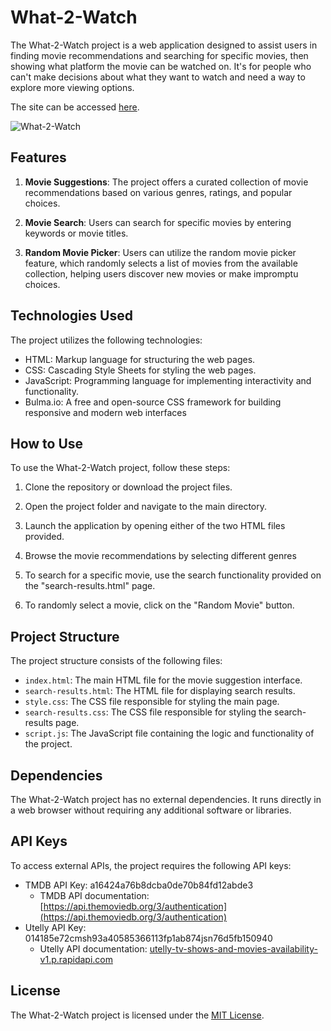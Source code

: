 # What-2-Watch

The What-2-Watch project is a web application designed to assist users in finding movie recommendations and searching for specific movies, then showing what platform the movie can be watched on. It's for people who can't make decisions about what they want to watch and need a way to explore more viewing options.

The site can be accessed [here](https://jonesmatr.github.io/What-2-Watch/).

![What-2-Watch](./assets/images/Website-Screenshot.jpg)

## Features

1. **Movie Suggestions**: The project offers a curated collection of movie recommendations based on various genres, ratings, and popular choices.

2. **Movie Search**: Users can search for specific movies by entering keywords or movie titles.

3. **Random Movie Picker**: Users can utilize the random movie picker feature, which randomly selects a list of movies from the available collection, helping users discover new movies or make impromptu choices.

## Technologies Used

The project utilizes the following technologies:

- HTML: Markup language for structuring the web pages.
- CSS: Cascading Style Sheets for styling the web pages.
- JavaScript: Programming language for implementing interactivity and functionality.
- Bulma.io:  A free and open-source CSS framework for building responsive and modern web interfaces

## How to Use

To use the What-2-Watch project, follow these steps:

1. Clone the repository or download the project files.

2. Open the project folder and navigate to the main directory.

3. Launch the application by opening either of the two HTML files provided.

4. Browse the movie recommendations by selecting different genres
   
6. To search for a specific movie, use the search functionality provided on the "search-results.html" page.

7. To randomly select a movie, click on the "Random Movie" button.

## Project Structure

The project structure consists of the following files:

- `index.html`: The main HTML file for the movie suggestion interface.
- `search-results.html`: The HTML file for displaying search results.
- `style.css`: The CSS file responsible for styling the main page.
- `search-results.css`: The CSS file responsible for styling the search-results page.
- `script.js`: The JavaScript file containing the logic and functionality of the project.

## Dependencies

The What-2-Watch project has no external dependencies. It runs directly in a web browser without requiring any additional software or libraries.

## API Keys

To access external APIs, the project requires the following API keys:

- TMDB API Key: a16424a76b8dcba0de70b84fd12abde3
  - TMDB API documentation: [https://api.themoviedb.org/3/authentication](https://api.themoviedb.org/3/authentication)
- Utelly API Key: 014185e72cmsh93a40585366113fp1ab874jsn76d5fb150940
  - Utelly API documentation: [utelly-tv-shows-and-movies-availability-v1.p.rapidapi.com](utelly-tv-shows-and-movies-availability-v1.p.rapidapi.com)


## License

The What-2-Watch project is licensed under the [MIT License](LICENSE).

